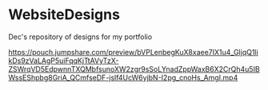 # WebsiteDesigns
 Dec's repository of designs for my portfolio

https://pouch.jumpshare.com/preview/bVPLenbegKuX8xaee7IX1u4_GljqQ1likDs9zVaLAgP5uiFqqKjTtAVyTzX-ZSWrqVD5EdpwnnTXQMbfsunoXW2zgr9sSoLYnadZppWaxB6X2CrQh4u5IBWssEShpbg8GriA_QCmfseDF-jslf4UcW6yjbN-I2pg_cnoHs_AmgI.mp4
